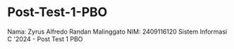# Post-Test-1-PBO
Nama: Zyrus Alfredo Randan Malinggato NIM: 2409116120 Sistem Informasi C '2024  - Post Test 1 PBO
